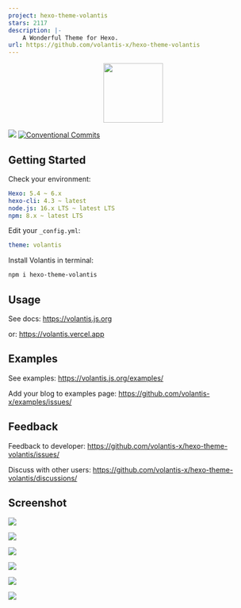 ```yaml
---
project: hexo-theme-volantis
stars: 2117
description: |-
    A Wonderful Theme for Hexo.
url: https://github.com/volantis-x/hexo-theme-volantis
---
```


<p align="center">
  <a href='https://volantis.js.org'><img src='https://cdn.jsdelivr.net/gh/volantis-x/cdn-org/blog/Logo-Cover@3x.png' height='120px'></a>
</p>

[![](https://img.shields.io/npm/v/hexo-theme-volantis.svg?style=flat-square)](https://www.npmjs.com/package/hexo-theme-volantis)
[![Conventional Commits](https://img.shields.io/badge/Conventional%20Commits-1.0.0-%23FE5196?logo=conventionalcommits&logoColor=white)](https://www.conventionalcommits.org/zh-hans/v1.0.0/)

## Getting Started

Check your environment:

```yaml
Hexo: 5.4 ~ 6.x
hexo-cli: 4.3 ~ latest
node.js: 16.x LTS ~ latest LTS
npm: 8.x ~ latest LTS
```

Edit your `_config.yml`:

```yaml
theme: volantis
```

Install Volantis in terminal:

```bash
npm i hexo-theme-volantis
```

## Usage

See docs: https://volantis.js.org

or:  https://volantis.vercel.app

## Examples

See examples: https://volantis.js.org/examples/

Add your blog to examples page: https://github.com/volantis-x/examples/issues/

## Feedback

Feedback to developer: https://github.com/volantis-x/hexo-theme-volantis/issues/

Discuss with other users: https://github.com/volantis-x/hexo-theme-volantis/discussions/

## Screenshot

![](https://i.loli.net/2020/03/18/f5PQlWisvm9zbgK.jpg)

![](https://i.loli.net/2020/03/18/XWBGf95E2t1bdnl.jpg)

![](https://i.loli.net/2020/03/18/1TpiUwhuskGm5SV.png)

![](https://i.loli.net/2020/03/18/LZwBtR5YO4zQH9A.png)

![](https://i.loli.net/2020/03/18/ySw8zGHRBrDtUg7.png)

![](https://i.loli.net/2020/03/18/5QTMYsScOz41Vhg.png)

